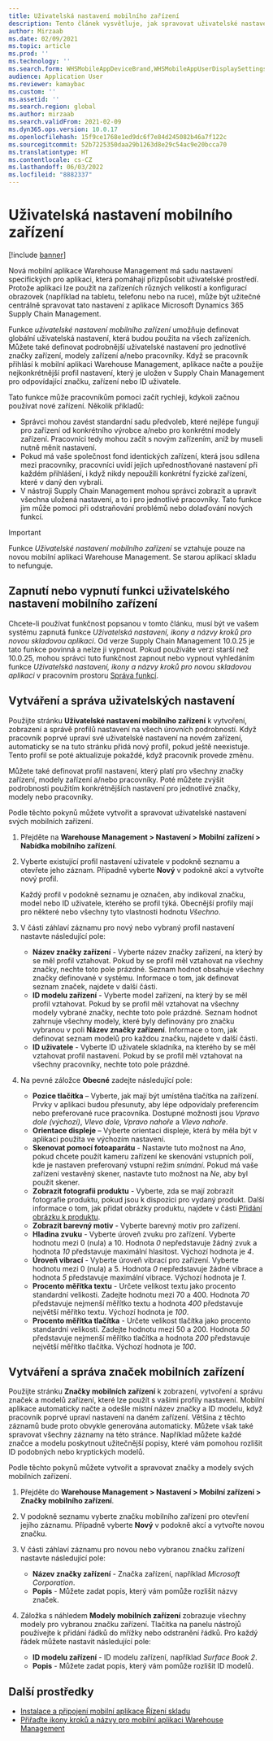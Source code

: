 ```yaml
---
title: Uživatelská nastavení mobilního zařízení
description: Tento článek vysvětluje, jak spravovat uživatelské nastavení mobilních zařízení pro pracovníky skladu.
author: Mirzaab
ms.date: 02/09/2021
ms.topic: article
ms.prod: ''
ms.technology: ''
ms.search.form: WHSMobileAppDeviceBrand,WHSMobileAppUserDisplaySettings
audience: Application User
ms.reviewer: kamaybac
ms.custom: ''
ms.assetid: ''
ms.search.region: global
ms.author: mirzaab
ms.search.validFrom: 2021-02-09
ms.dyn365.ops.version: 10.0.17
ms.openlocfilehash: 15f9ce1768e1ed9dc6f7e84d245082b46a7f122c
ms.sourcegitcommit: 52b7225350daa29b1263d8e29c54ac9e20bcca70
ms.translationtype: HT
ms.contentlocale: cs-CZ
ms.lasthandoff: 06/03/2022
ms.locfileid: "8882337"
---
```

# <a name="mobile-device-user-settings"></a>Uživatelská nastavení mobilního zařízení

[!include [banner](../../includes/banner.md)]

Nová mobilní aplikace Warehouse Management má sadu nastavení specifických pro aplikaci, která pomáhají přizpůsobit uživatelské prostředí. Protože aplikaci lze použít na zařízeních různých velikostí a konfigurací obrazovek (například na tabletu, telefonu nebo na ruce), může být užitečné centrálně spravovat tato nastavení z aplikace Microsoft Dynamics 365 Supply Chain Management.

Funkce *uživatelské nastavení mobilního zařízení* umožňuje definovat globální uživatelská nastavení, která budou použita na všech zařízeních. Můžete také definovat podrobnější uživatelské nastavení pro jednotlivé značky zařízení, modely zařízení a/nebo pracovníky. Když se pracovník přihlásí k mobilní aplikaci Warehouse Management, aplikace načte a použije nejkonkrétnější profil nastavení, který je uložen v Supply Chain Management pro odpovídající značku, zařízení nebo ID uživatele.

Tato funkce může pracovníkům pomoci začít rychleji, kdykoli začnou používat nové zařízení. Několik příkladů:

- Správci mohou zavést standardní sadu předvoleb, které nejlépe fungují pro zařízení od konkrétního výrobce a/nebo pro konkrétní modely zařízení. Pracovníci tedy mohou začít s novým zařízením, aniž by museli nutně měnit nastavení.
- Pokud má vaše společnost fond identických zařízení, která jsou sdílena mezi pracovníky, pracovníci uvidí jejich upřednostňované nastavení při každém přihlášení, i když nikdy nepoužili konkrétní fyzické zařízení, které v daný den vybrali.
- V nástroji Supply Chain Management mohou správci zobrazit a upravit všechna uložená nastavení, a to i pro jednotlivé pracovníky. Tato funkce jim může pomoci při odstraňování problémů nebo dolaďování nových funkcí.

> [!IMPORTANT]
> Funkce *Uživatelské nastavení mobilního zařízení* se vztahuje pouze na novou mobilní aplikaci Warehouse Management. Se starou aplikací skladu to nefunguje.

## <a name="turn-the-mobile-device-user-settings-feature-on-or-off"></a>Zapnutí nebo vypnutí funkci uživatelského nastavení mobilního zařízení

Chcete-li používat funkčnost popsanou v tomto článku, musí být ve vašem systému zapnutá funkce *Uživatelská nastavení, ikony a názvy kroků pro novou skladovou aplikaci*. Od verze Supply Chain Management 10.0.25 je tato funkce povinná a nelze ji vypnout. Pokud používáte verzi starší než 10.0.25, mohou správci tuto funkčnost zapnout nebo vypnout vyhledáním funkce *Uživatelská nastavení, ikony a názvy kroků pro novou skladovou aplikaci* v pracovním prostoru [Správa funkcí](../../fin-ops-core/fin-ops/get-started/feature-management/feature-management-overview.md).

## <a name="create-and-manage-user-settings"></a>Vytváření a správa uživatelských nastavení

Použijte stránku **Uživatelské nastavení mobilního zařízení** k vytvoření, zobrazení a správě profilů nastavení na všech úrovních podrobností. Když pracovník poprvé upraví své uživatelské nastavení na novém zařízení, automaticky se na tuto stránku přidá nový profil, pokud ještě neexistuje. Tento profil se poté aktualizuje pokaždé, když pracovník provede změnu.

Můžete také definovat profil nastavení, který platí pro všechny značky zařízení, modely zařízení a/nebo pracovníky. Poté můžete zvýšit podrobnosti použitím konkrétnějších nastavení pro jednotlivé značky, modely nebo pracovníky.

Podle těchto pokynů můžete vytvořit a spravovat uživatelské nastavení svých mobilních zařízení.

1. Přejděte na **Warehouse Management \> Nastavení \> Mobilní zařízení \> Nabídka mobilního zařízení**.
1. Vyberte existující profil nastavení uživatele v podokně seznamu a otevřete jeho záznam. Případně vyberte **Nový** v podokně akcí a vytvořte nový profil.

    Každý profil v podokně seznamu je označen, aby indikoval značku, model nebo ID uživatele, kterého se profil týká. Obecnější profily mají pro některé nebo všechny tyto vlastnosti hodnotu *Všechno*.

1. V části záhlaví záznamu pro nový nebo vybraný profil nastavení nastavte následující pole:

    - **Název značky zařízení** - Vyberte název značky zařízení, na který by se měl profil vztahovat. Pokud by se profil měl vztahovat na všechny značky, nechte toto pole prázdné. Seznam hodnot obsahuje všechny značky definované v systému. Informace o tom, jak definovat seznam značek, najdete v další části.
    - **ID modelu zařízení** - Vyberte model zařízení, na který by se měl profil vztahovat. Pokud by se profil měl vztahovat na všechny modely vybrané značky, nechte toto pole prázdné. Seznam hodnot zahrnuje všechny modely, které byly definovány pro značku vybranou v poli **Název značky zařízení**. Informace o tom, jak definovat seznam modelů pro každou značku, najdete v další části.
    - **ID uživatele** - Vyberte ID uživatele skladníka, na kterého by se měl vztahovat profil nastavení. Pokud by se profil měl vztahovat na všechny pracovníky, nechte toto pole prázdné.

1. Na pevné záložce **Obecné** zadejte následující pole:

    - **Pozice tlačítka** – Vyberte, jak mají být umístěna tlačítka na zařízení. Prvky v aplikaci budou přesunuty, aby lépe odpovídaly preferencím nebo preferované ruce pracovníka. Dostupné možnosti jsou *Vpravo dole (výchozí)*, *Vlevo dole*, *Vpravo nahoře* a *Vlevo nahoře*.
    - **Orientace displeje** – Vyberte orientaci displeje, která by měla být v aplikaci použita ve výchozím nastavení.
    - **Skenovat pomocí fotoaparátu** - Nastavte tuto možnost na *Ano*, pokud chcete použít kameru zařízení ke skenování vstupních polí, kde je nastaven preferovaný vstupní režim *snímání*. Pokud má vaše zařízení vestavěný skener, nastavte tuto možnost na *Ne*, aby byl použit skener.
    - **Zobrazit fotografii produktu** - Vyberte, zda se mají zobrazit fotografie produktu, pokud jsou k dispozici pro vydaný produkt. Další informace o tom, jak přidat obrázky produktu, najdete v části [Přidání obrázku k produktu](../pim/tasks/add-image-product.md).
    - **Zobrazit barevný motiv** - Vyberte barevný motiv pro zařízení.
    - **Hladina zvuku** - Vyberte úroveň zvuku pro zařízení. Vyberte hodnotu mezi 0 (nula) a 10. Hodnota *0* nepředstavuje žádný zvuk a hodnota *10* představuje maximální hlasitost. Výchozí hodnota je *4*.
    - **Úroveň vibrací** - Vyberte úroveň vibrací pro zařízení. Vyberte hodnotu mezi 0 (nula) a 5. Hodnota *0* nepředstavuje žádné vibrace a hodnota *5* představuje maximální vibrace. Výchozí hodnota je *1*.
    - **Procento měřítka textu** - Určete velikost textu jako procento standardní velikosti. Zadejte hodnotu mezi 70 a 400. Hodnota *70* představuje nejmenší měřítko textu a hodnota *400* představuje největší měřítko textu. Výchozí hodnota je *100*.
    - **Procento měřítka tlačítka** - Určete velikost tlačítka jako procento standardní velikosti. Zadejte hodnotu mezi 50 a 200. Hodnota *50* představuje nejmenší měřítko tlačítka a hodnota *200* představuje největší měřítko tlačítka. Výchozí hodnota je *100*.

## <a name="create-and-manage-mobile-device-brands"></a>Vytváření a správa značek mobilních zařízení

Použijte stránku **Značky mobilních zařízení** k zobrazení, vytvoření a správu značek a modelů zařízení, které lze použít s vašimi profily nastavení. Mobilní aplikace automaticky načte a odešle místní název značky a ID modelu, když pracovník poprvé upraví nastavení na daném zařízení. Většina z těchto záznamů bude proto obvykle generována automaticky. Můžete však také spravovat všechny záznamy na této stránce. Například můžete každé značce a modelu poskytnout užitečnější popisy, které vám pomohou rozlišit ID podobných nebo kryptických modelů.

Podle těchto pokynů můžete vytvořit a spravovat značky a modely svých mobilních zařízení.

1. Přejděte do **Warehouse Management \> Nastavení \> Mobilní zařízení \> Značky mobilního zařízení**.
1. V podokně seznamu vyberte značku mobilního zařízení pro otevření jejího záznamu. Případně vyberte **Nový** v podokně akcí a vytvořte novou značku.
1. V části záhlaví záznamu pro novou nebo vybranou značku zařízení nastavte následující pole:

    - **Název značky zařízení** - Značka zařízení, například *Microsoft Corporation*.
    - **Popis** - Můžete zadat popis, který vám pomůže rozlišit názvy značek.

1. Záložka s náhledem **Modely mobilních zařízení** zobrazuje všechny modely pro vybranou značku zařízení. Tlačítka na panelu nástrojů používejte k přidání řádků do mřížky nebo odstranění řádků. Pro každý řádek můžete nastavit následující pole:

    - **ID modelu zařízení** - ID modelu zařízení, například *Surface Book 2*.
    - **Popis** - Můžete zadat popis, který vám pomůže rozlišit ID modelů.

## <a name="additional-resources"></a>Další prostředky

- [Instalace a připojení mobilní aplikace Řízení skladu](install-configure-warehouse-management-app.md)
- [Přiřaďte ikony kroků a názvy pro mobilní aplikaci Warehouse Management](step-icons-titles.md)